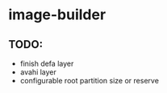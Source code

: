 # image-builder

## TODO:
- finish defa layer
- avahi layer
- configurable root partition size or reserve
